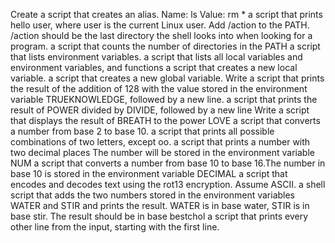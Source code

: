 Create a script that creates an alias.
Name: ls
Value: rm *
a script that prints hello user, where user is the current Linux user.
Add /action to the PATH. /action should be the last directory the shell looks into when looking for a program.
a script that counts the number of directories in the PATH
a script that lists environment variables.
a script that lists all local variables and environment variables, and functions
a script that creates a new local variable.
a script that creates a new global variable.
Write a script that prints the result of the addition of 128 with the value stored in the environment variable TRUEKNOWLEDGE, followed by a new line.
a script that prints the result of POWER divided by DIVIDE, followed by a new line
Write a script that displays the result of BREATH to the power LOVE
a script that converts a number from base 2 to base 10.
a script that prints all possible combinations of two letters, except oo.
a script that prints a number with two decimal places The number will be stored in the environment variable NUM
a script that converts a number from base 10 to base 16.The number in base 10 is stored in the environment variable DECIMAL
a script that encodes and decodes text using the rot13 encryption. Assume ASCII.
a shell script that adds the two numbers stored in the environment variables WATER and STIR and prints the result. WATER is in base water, STIR is in base stir. The result should be in base bestchol
a script that prints every other line from the input, starting with the first line.
